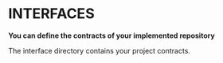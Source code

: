# INTERFACES

**You can define the contracts of your implemented repository**

The interface directory contains your project contracts.
